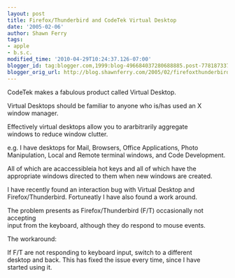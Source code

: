 ```yaml
---
layout: post
title: Firefox/Thunderbird and CodeTek Virtual Desktop
date: '2005-02-06'
author: Shawn Ferry
tags:
- apple
- b.s.c.
modified_time: '2010-04-29T10:24:37.126-07:00'
blogger_id: tag:blogger.com,1999:blog-496684037280688885.post-7781873374334195948
blogger_orig_url: http://blog.shawnferry.com/2005/02/firefoxthunderbird-and-codetek-virtual.html
---
```


CodeTek makes a fabulous product called Virtual Desktop.  
  
Virtual Desktops should be familiar to anyone who is/has used an X  
window manager.  
  
Effectively virtual desktops allow you to ararbitrarily aggregate  
windows to reduce window clutter.  
  
e.g. I have desktops for Mail, Browsers, Office Applications, Photo  
Manipulation, Local and Remote terminal windows, and Code Development.  
  
All of which are acaccessibleia hot keys and all of which have the  
appropriate windows directed to them when new windows are created.  
  
I have recently found an interaction bug with Virtual Desktop and  
Firefox/Thunderbird. Fortuneatly I have also found a work around.  
  
The problem presents as Firefox/Thunderbird (F/T) occasionally not accepting  
input from the keyboard, although they do respond to mouse events.  
  
The workaround:  
  
If F/T are not responding to keyboard input, switch to a different  
desktop and back. This has fixed the issue every time, since I have  
started using it.  
  
